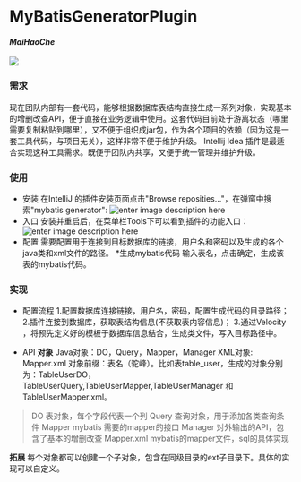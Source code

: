 # MyBatisGeneratorPlugin  
#### *MaiHaoChe* 
![](https://avatars2.githubusercontent.com/u/1483254?v=4&s=200)

### 需求
现在团队内部有一套代码，能够根据数据库表结构直接生成一系列对象，实现基本的增删改查API，便于直接在业务逻辑中使用。这套代码目前处于游离状态（哪里需要复制粘贴到哪里），又不便于组织成jar包，作为各个项目的依赖（因为这是一套工具代码，与项目无关），这样非常不便于维护升级。
Intellij Idea 插件是最适合实现这种工具需求。既便于团队内共享，又便于统一管理并维护升级。

### 使用
* 安装
	在IntelliJ 的插件安装页面点击"Browse reposities..."，在弹窗中搜索"mybatis generator":
	![enter image description here](http://of8cu1h2w.bkt.clouddn.com/searchmybatisgenerator.png)
* 入口
安装并重启后，在菜单栏Tools下可以看到插件的功能入口：
![enter image description here](http://of8cu1h2w.bkt.clouddn.com/entry.png)
* 配置
需要配置用于连接到目标数据库的链接，用户名和密码以及生成的各个java类和xml文件的路径。
*生成mybatis代码
输入表名，点击确定，生成该表的mybatis代码。

### 实现
* 配置流程
1.配置数据库连接链接，用户名，密码，配置生成代码的目录路径；
2.插件连接到数据库，获取表结构信息(不获取表内容信息)；
3.通过Velocity ，将预先定义好的模板于数据库信息结合，生成类文件，写入目标路径中。

* API
	 **对象**
	Java对象：DO，Query，Mapper，Manager
	XML对象:  Mapper.xml
	对象前缀：表名（驼峰）。比如表table_user，生成的对象分别为：TableUserDO，TableUserQuery,TableUserMapper,TableUserManager 和 TableUserMapper.xml。
> DO 表对象，每个字段代表一个列
> Query 查询对象，用于添加各类查询条件
> Mapper mybatis 需要的mapper的接口
> Manager 对外输出的API，包含了基本的增删改查
> Mapper.xml mybatis的mapper文件，sql的具体实现

 **拓展**
	每个对象都可以创建一个子对象，包含在同级目录的ext子目录下。具体的实现可以自定义。


